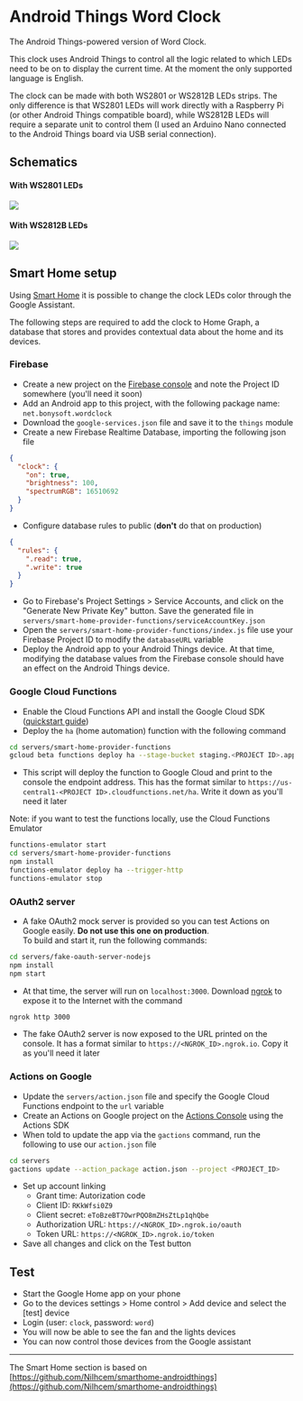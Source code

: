 # Android Things Word Clock
The Android Things-powered version of Word Clock.

This clock uses Android Things to control all the logic related to which LEDs need to be on to display the current time.
At the moment the only supported language is English.

The clock can be made with both WS2801 or WS2812B LEDs strips. 
The only difference is that WS2801 LEDs will work directly with a Raspberry Pi (or other Android Things compatible board), while WS2812B LEDs will require a separate unit to control them (I used an Arduino Nano connected to the Android Things board via USB serial connection).

## Schematics
#### With WS2801 LEDs
![](https://raw.githubusercontent.com/danybony/word-clock/master/AndroidThings/schematics/WS2801.png)


#### With WS2812B LEDs
![](https://raw.githubusercontent.com/danybony/word-clock/master/AndroidThings/schematics/WS2812B.png)


## Smart Home setup
Using [Smart Home](https://developers.google.com/actions/smarthome/) it is possible to change the clock LEDs color through the Google Assistant.

The following steps are required to add the clock to Home Graph, a database that stores and provides contextual data about the home and its devices.

### Firebase

* Create a new project on the [Firebase console](https://console.firebase.google.com) and note the Project ID somewhere (you'll need it soon)
* Add an Android app to this project, with the following package name: `net.bonysoft.wordclock`
* Download the `google-services.json` file and save it to the `things` module
* Create a new Firebase Realtime Database, importing the following json file
```json
{
  "clock": {
    "on": true,
    "brightness": 100, 
    "spectrumRGB": 16510692
  }
}
```
* Configure database rules to public (**don't** do that on production)
```json
{
  "rules": {
    ".read": true,
    ".write": true
  }
}
```
* Go to Firebase's Project Settings > Service Accounts, and click on the "Generate New Private Key" button. Save the generated file in `servers/smart-home-provider-functions/serviceAccountKey.json`
* Open the `servers/smart-home-provider-functions/index.js` file use your Firebase Project ID to modify the `databaseURL` variable
* Deploy the Android app to your Android Things device. At that time, modifying the database values from the Firebase console should have an effect on the Android Things device.

### Google Cloud Functions

* Enable the Cloud Functions API and install the Google Cloud SDK ([quickstart guide](https://cloud.google.com/functions/docs/quickstart))
* Deploy the `ha` (home automation) function with the following command
```bash
cd servers/smart-home-provider-functions
gcloud beta functions deploy ha --stage-bucket staging.<PROJECT ID>.appspot.com --trigger-http
```
* This script will deploy the function to Google Cloud and print to the console the endpoint address.
This has the format similar to `https://us-central1-<PROJECT ID>.cloudfunctions.net/ha`. Write it down as you'll need it later

Note: if you want to test the functions locally, use the Cloud Functions Emulator
```bash
functions-emulator start
cd servers/smart-home-provider-functions
npm install
functions-emulator deploy ha --trigger-http
functions-emulator stop
```

### OAuth2 server

* A fake OAuth2 mock server is provided so you can test Actions on Google easily. **Do not use this one on production**.  
To build and start it, run the following commands:
```bash
cd servers/fake-oauth-server-nodejs
npm install
npm start
```

* At that time, the server will run on `localhost:3000`. Download [ngrok](http://ngrok.com/) to expose it to the Internet with the command
```bash
ngrok http 3000
```

* The fake OAuth2 server is now exposed to the URL printed on the console. It has a format similar to `https://<NGROK_ID>.ngrok.io`. Copy it as you'll need it later

### Actions on Google
* Update the `servers/action.json` file and specify the Google Cloud Functions endpoint to the `url` variable
* Create an Actions on Google project on the [Actions Console](https://console.actions.google.com/) using the Actions SDK
* When told to update the app via the `gactions` command, run the following to use our `action.json` file
```bash
cd servers
gactions update --action_package action.json --project <PROJECT_ID>
```
* Set up account linking  
  * Grant time: Autorization code  
  * Client ID: `RKkWfsi0Z9`  
  * Client secret: `eToBzeBT7OwrPQO8mZHsZtLp1qhQbe`  
  * Authorization URL: `https://<NGROK_ID>.ngrok.io/oauth`  
  * Token URL: `https://<NGROK_ID>.ngrok.io/token`  
* Save all changes and click on the Test button

## Test

* Start the Google Home app on your phone
* Go to the devices settings > Home control > Add device and select the [test] device
* Login (user: `clock`, password: `word`)
* You will now be able to see the fan and the lights devices
* You can now control those devices from the Google assistant

---

The Smart Home section is based on [https://github.com/Nilhcem/smarthome-androidthings](https://github.com/Nilhcem/smarthome-androidthings)

